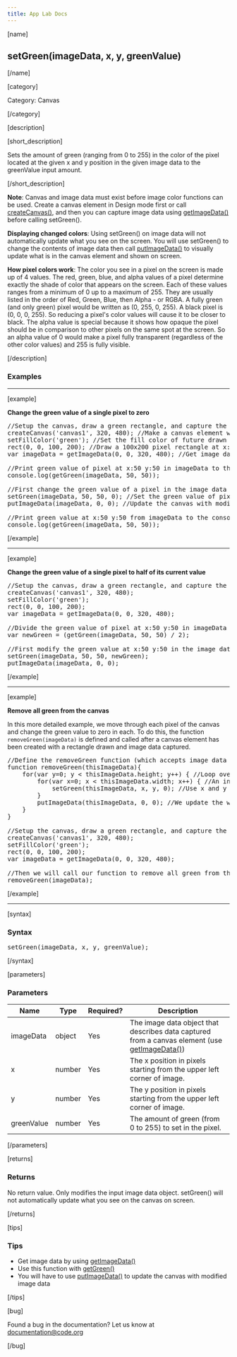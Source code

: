 ```yaml
---
title: App Lab Docs
---
```


[name]

## setGreen(imageData, x, y, greenValue)

[/name]


[category]

Category: Canvas

[/category]

[description]

[short_description]

Sets the amount of green (ranging from 0 to 255) in the color of the pixel located at the given x and y position in the given image data to the greenValue input amount.

[/short_description]

**Note**: Canvas and image data must exist before image color functions can be used. Create a canvas element in Design mode first or call [createCanvas()](/applab/docs/createCanvas), and then you can capture image data using [getImageData()](/applab/docs/getImageData) before calling setGreen().

**Displaying changed colors**: Using setGreen() on image data will not automatically update what you see on the screen. You will use setGreen() to change the contents of image data then call [putImageData()](/applab/docs/putImageData) to visually update what is in the canvas element and shown on screen.

**How pixel colors work**: The color you see in a pixel on the screen is made up of 4 values. The red, green, blue, and alpha values of a pixel determine exactly the shade of color that appears on the screen. Each of these values ranges from a minimum of 0 up to a maximum of 255. They are usually listed in the order of Red, Green, Blue, then Alpha - or RGBA. A fully green (and only green) pixel would be written as (0, 255, 0, 255). A black pixel is (0, 0, 0, 255). So reducing a pixel's color values will cause it to be closer to black. The alpha value is special because it shows how opaque the pixel should be in comparison to other pixels on the same spot at the screen. So an alpha value of 0 would make a pixel fully transparent (regardless of the other color values) and 255 is fully visible.

[/description]

### Examples

____________________________________________________

[example]

**Change the green value of a single pixel to zero**

<pre>
//Setup the canvas, draw a green rectangle, and capture the image data of the whole canvas
createCanvas('canvas1', 320, 480); //Make a canvas element with the name 'canvas1' and size 320x480 pixels
setFillColor('green'); //Set the fill color of future drawn shapes
rect(0, 0, 100, 200); //Draw a 100x200 pixel rectangle at x:0 y:0 on the screen
var imageData = getImageData(0, 0, 320, 480); //Get image data of the canvas (from x:0 y:0 to x:320 y:480)

//Print green value of pixel at x:50 y:50 in imageData to the debugging console. We will see 255.
console.log(getGreen(imageData, 50, 50));

//First change the green value of a pixel in the image data then update the canvas
setGreen(imageData, 50, 50, 0); //Set the green value of pixel at x:50 y:50 in imageData to zero
putImageData(imageData, 0, 0); //Update the canvas with modified image data starting at x:0 y:0

//Print green value at x:50 y:50 from imageData to the console again. We will see 0 in the console.
console.log(getGreen(imageData, 50, 50)); 
</pre>

[/example]

____________________________________________________

[example]

**Change the green value of a single pixel to half of its current value**

<pre>
//Setup the canvas, draw a green rectangle, and capture the image data of the whole canvas
createCanvas('canvas1', 320, 480);
setFillColor('green');
rect(0, 0, 100, 200);
var imageData = getImageData(0, 0, 320, 480);

//Divide the green value of pixel at x:50 y:50 in imageData by 2 and store as 'newGreen'
var newGreen = (getGreen(imageData, 50, 50) / 2);

//First modify the green value at x:50 y:50 in the image data using 'newGreen' then update the canvas
setGreen(imageData, 50, 50, newGreen);
putImageData(imageData, 0, 0);
</pre>

[/example]

____________________________________________________

[example]

**Remove all green from the canvas**

In this more detailed example, we move through each pixel of the canvas and change the green value to zero in each. To do this, the function `removeGreen(imageData)` is defined and called after a canvas element has been created with a rectangle drawn and image data captured.

<pre>
//Define the removeGreen function (which accepts image data to work on as variable 'thisImageData')
function removeGreen(thisImageData){
    for(var y=0; y < thisImageData.height; y++) { //Loop over each pixel in y axis
        for(var x=0; x < thisImageData.width; x++) { //An inner loop over each pixel in x axis
            setGreen(thisImageData, x, y, 0); //Use x and y in our loops to set each pixel's green value to 0
        }
        putImageData(thisImageData, 0, 0); //We update the whole canvas for every pixel in our loops
    }
}

//Setup the canvas, draw a green rectangle, and capture the image data of the whole canvas
createCanvas('canvas1', 320, 480);
setFillColor('green');
rect(0, 0, 100, 200);
var imageData = getImageData(0, 0, 320, 480);

//Then we will call our function to remove all green from the canvas one pixel at a time
removeGreen(imageData);
</pre>

[/example]

____________________________________________________

[syntax]

### Syntax
<pre>
setGreen(imageData, x, y, greenValue);
</pre>

[/syntax]

[parameters]

### Parameters

| Name  | Type | Required? | Description |
|-----------------|------|-----------|-------------|
| imageData | object | Yes | The image data object that describes data captured from a canvas element (use [getImageData()](/applab/docs/getImageData))    |
| x | number | Yes | The x position in pixels starting from the upper left corner of image.  |
| y | number | Yes | The y position in pixels starting from the upper left corner of image.  |
| greenValue | number | Yes | The amount of green (from 0 to 255) to set in the pixel.  |

[/parameters]

[returns]

### Returns
No return value. Only modifies the input image data object. setGreen() will not automatically update what you see on the canvas on screen.

[/returns]

[tips]

### Tips
- Get image data by using [getImageData()](/applab/docs/getImageData)
- Use this function with [getGreen()](/applab/docs/getGreen)
- You will have to use [putImageData()](/applab/docs/putImageData) to update the canvas with modified image data

[/tips]

[bug]

Found a bug in the documentation? Let us know at documentation@code.org

[/bug]
